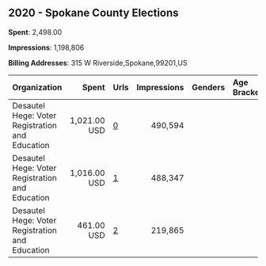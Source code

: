 ## 2020 - Spokane County Elections 
**Spent**: 2,498.00

**Impressions**: 1,198,806

**Billing Addresses**: 315 W Riverside,Spokane,99201,US

|Organization|Spent|Urls|Impressions|Genders|Age Brackets|Country Codes|
|:---|---:|:---|---:|:---|:---|:---|
|Desautel Hege: Voter Registration and Education|1,021.00 USD|[0](https://www.snap.com/political-ads/asset/96d789cbb1f2ec4daa7defd92d67ceba6b7ad31519fc9d78aba16f98af8a62c5?mediaType=png)|490,594|||united states|
|Desautel Hege: Voter Registration and Education|1,016.00 USD|[1](https://www.snap.com/political-ads/asset/1880649795839f953dee8a1de030547da9c8c3ead97a8a6e7c5c6490e5e72f09?mediaType=png)|488,347|||united states|
|Desautel Hege: Voter Registration and Education|461.00 USD|[2](https://www.snap.com/political-ads/asset/325019d4e365c50c3e6f97c13778dae75f470c6b7ccdaac3ad1f972496622b47?mediaType=png)|219,865|||united states|
